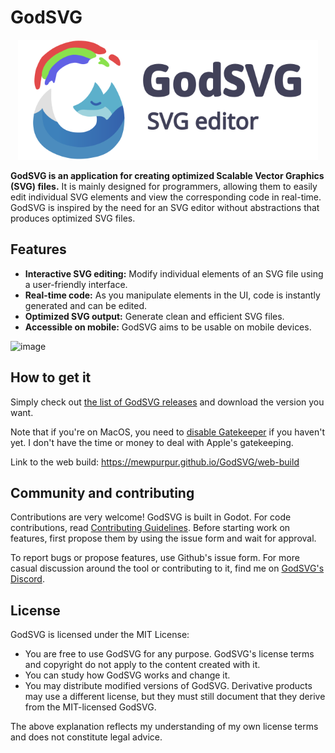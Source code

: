 # GodSVG

<p align="center">
  <img src="visual/splash.svg" width="480" alt="GodSVG logo">
</p>

**GodSVG is an application for creating optimized Scalable Vector Graphics (SVG) files.** It is mainly designed for programmers, allowing them to easily edit individual SVG elements and view the corresponding code in real-time.
GodSVG is inspired by the need for an SVG editor without abstractions that produces optimized SVG files.

## Features

- **Interactive SVG editing:** Modify individual elements of an SVG file using a user-friendly interface.
- **Real-time code:** As you manipulate elements in the UI, code is instantly generated and can be edited.
- **Optimized SVG output:** Generate clean and efficient SVG files.
- **Accessible on mobile:** GodSVG aims to be usable on mobile devices.

![image](https://github.com/MewPurPur/GodSVG/assets/85438892/e0fa4d0c-b962-4cc7-ac76-2cbc9cf77856)

## How to get it

Simply check out [the list of GodSVG releases](https://github.com/MewPurPur/GodSVG/releases) and download the version you want.

Note that if you're on MacOS, you need to [disable Gatekeeper](https://disable-gatekeeper.github.io/) if you haven't yet. I don't have the time or money to deal with Apple's gatekeeping.

Link to the web build: https://mewpurpur.github.io/GodSVG/web-build

## Community and contributing

Contributions are very welcome! GodSVG is built in Godot. For code contributions, read [Contributing Guidelines](CONTRIBUTING.md). Before starting work on features, first propose them by using the issue form and wait for approval.

To report bugs or propose features, use Github's issue form. For more casual discussion around the tool or contributing to it, find me on [GodSVG's Discord](https://discord.gg/R8pM6vXWTY).

## License

GodSVG is licensed under the MIT License:

- You are free to use GodSVG for any purpose. GodSVG's license terms and copyright do not apply to the content created with it.
- You can study how GodSVG works and change it.
- You may distribute modified versions of GodSVG. Derivative products may use a different license, but they must still document that they derive from the MIT-licensed GodSVG.

The above explanation reflects my understanding of my own license terms and does not constitute legal advice.
